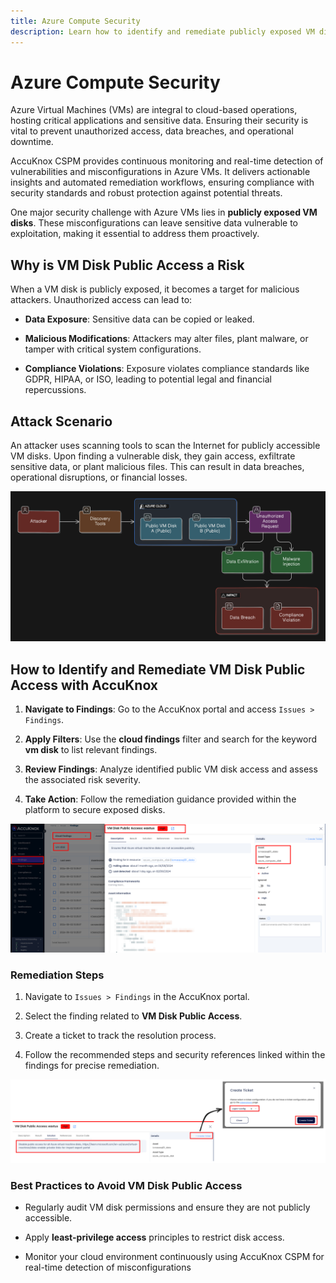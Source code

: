 ```yaml
---
title: Azure Compute Security
description: Learn how to identify and remediate publicly exposed VM disks in Azure Compute Security with AccuKnox.
---
```


# Azure Compute Security

Azure Virtual Machines (VMs) are integral to cloud-based operations, hosting critical applications and sensitive data. Ensuring their security is vital to prevent unauthorized access, data breaches, and operational downtime.

AccuKnox CSPM provides continuous monitoring and real-time detection of vulnerabilities and misconfigurations in Azure VMs. It delivers actionable insights and automated remediation workflows, ensuring compliance with security standards and robust protection against potential threats.

One major security challenge with Azure VMs lies in **publicly exposed VM disks**. These misconfigurations can leave sensitive data vulnerable to exploitation, making it essential to address them proactively.

## **Why is VM Disk Public Access a Risk**

When a VM disk is publicly exposed, it becomes a target for malicious attackers. Unauthorized access can lead to:

- **Data Exposure**: Sensitive data can be copied or leaked.

- **Malicious Modifications**: Attackers may alter files, plant malware, or tamper with critical system configurations.

- **Compliance Violations**: Exposure violates compliance standards like GDPR, HIPAA, or ISO, leading to potential legal and financial repercussions.

## **Attack Scenario**

An attacker uses scanning tools to scan the Internet for publicly accessible VM disks. Upon finding a vulnerable disk, they gain access, exfiltrate sensitive data, or plant malicious files. This can result in data breaches, operational disruptions, or financial losses.

![azure-compute-accuknox](../images/cloud/azure/c1.png)

## **How to Identify and Remediate VM Disk Public Access with AccuKnox**

1. **Navigate to Findings**: Go to the AccuKnox portal and access `Issues > Findings`.

2. **Apply Filters**: Use the **cloud findings** filter and search for the keyword **vm disk** to list relevant findings.

3. **Review Findings**: Analyze identified public VM disk access and assess the associated risk severity.

4. **Take Action**: Follow the remediation guidance provided within the platform to secure exposed disks.

![azure-compute-accuknox](../images/cloud/azure/c2.png)

### **Remediation Steps**

1. Navigate to `Issues > Findings` in the AccuKnox portal.

2. Select the finding related to **VM Disk Public Access**.

3. Create a ticket to track the resolution process.

4. Follow the recommended steps and security references linked within the findings for precise remediation.

![image-20241217-015639.png](../images/cloud/azure/c3.png)

### **Best Practices to Avoid VM Disk Public Access**

- Regularly audit VM disk permissions and ensure they are not publicly accessible.

- Apply **least-privilege access** principles to restrict disk access.

- Monitor your cloud environment continuously using AccuKnox CSPM for real-time detection of misconfigurations
